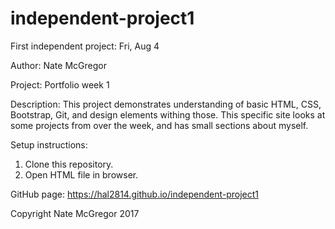 # independent-project1
First independent project: Fri, Aug 4

Author: Nate McGregor

Project: Portfolio week 1

Description:
This project demonstrates understanding of basic HTML, CSS, Bootstrap, Git, and design elements withing those. 
This specific site looks at some projects from over the week, and has small sections about myself. 

Setup instructions:
1. Clone this repository.
2. Open HTML file in browser.

GitHub page:
https://hal2814.github.io/independent-project1

Copyright Nate McGregor 2017
